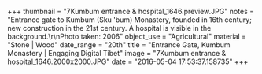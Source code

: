 +++
thumbnail = "7Kumbum entrance & hospital_1646.preview.JPG"
notes = "Entrance gate to Kumbum (Sku 'bum) Monastery, founded in 16th century; new construction in the 21st century. A hospital is visible in the background.\r\nPhoto taken: 2006"
object_use = "Agricultural"
material = "Stone | Wood"
date_range = "20th"
title = "Entrance Gate, Kumbum Monastery | Engaging Digital Tibet"
image = "7Kumbum entrance & hospital_1646.2000x2000.JPG"
date = "2016-05-04 17:53:37.158735"
+++
